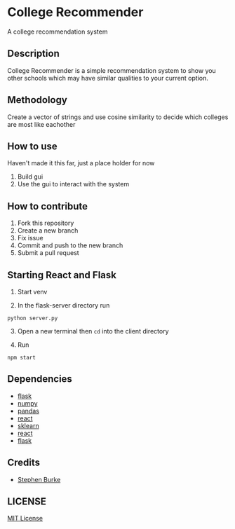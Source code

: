 # College Recommender

A college recommendation system

## Description

College Recommender is a simple recommendation system to show you other schools
which may have similar qualities to your current option.

## Methodology

Create a vector of strings and use cosine similarity to decide which colleges
are most like eachother

## How to use

Haven't made it this far, just a place holder for now

1. Build gui
2. Use the gui to interact with the system

## How to contribute

1. Fork this repository
2. Create a new branch
3. Fix issue
4. Commit and push to the new branch
5. Submit a pull request

## Starting React and Flask

1. Start venv

2. In the flask-server directory run

```terminal
python server.py
```

3. Open a new terminal then `cd` into the client directory

4. Run

```terminal
npm start
```

## Dependencies

- [flask](https://flask.palletsprojects.com/en/2.2.x/)
- [numpy](https://numpy.org/)
- [pandas](https://pandas.pydata.org/)
- [react](https://reactjs.org/)
- [sklearn](https://scikit-learn.org/stable/)
- [react](https://reactjs.org/)
- [flask](https://flask.palletsprojects.com/en/2.2.x/)

## Credits

- [Stephen Burke](https://github.com/StephenBurke/)

## LICENSE

[MIT License](LICENSE)
